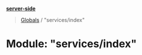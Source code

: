 **[server-side](../README.md)**

> [Globals](../globals.md) / "services/index"

# Module: "services/index"
